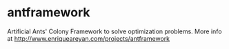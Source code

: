# antframework
Artificial Ants' Colony Framework to solve optimization problems. More info at http://www.enriqueareyan.com/projects/antframework
